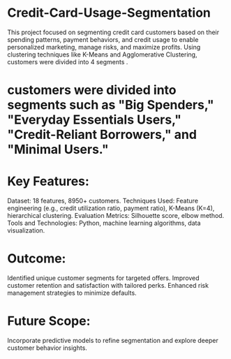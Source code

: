 # Credit-Card-Usage-Segmentation
This project focused on segmenting credit card customers based on their spending patterns, payment behaviors, and credit usage to enable personalized marketing, manage risks, and maximize profits. Using clustering techniques like K-Means and Agglomerative Clustering, customers were divided into 4 segments .
# customers were divided into segments such as "Big Spenders," "Everyday Essentials Users," "Credit-Reliant Borrowers," and "Minimal Users."
# Key Features:

Dataset: 18 features, 8950+ customers.
Techniques Used: Feature engineering (e.g., credit utilization ratio, payment ratio), K-Means (K=4), hierarchical clustering.
Evaluation Metrics: Silhouette score, elbow method.
Tools and Technologies: Python, machine learning algorithms, data visualization.
# Outcome:

Identified unique customer segments for targeted offers.
Improved customer retention and satisfaction with tailored perks.
Enhanced risk management strategies to minimize defaults.
# Future Scope:
Incorporate predictive models to refine segmentation and explore deeper customer behavior insights.
